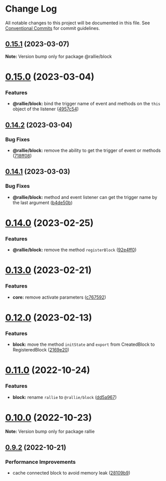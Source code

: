 # Change Log

All notable changes to this project will be documented in this file.
See [Conventional Commits](https://conventionalcommits.org) for commit guidelines.

## [0.15.1](https://github.com/ralliejs/rallie/compare/v0.15.0...v0.15.1) (2023-03-07)

**Note:** Version bump only for package @rallie/block

# [0.15.0](https://github.com/ralliejs/rallie/compare/v0.14.2...v0.15.0) (2023-03-04)

### Features

- **@rallie/block:** bind the trigger name of event and methods on the `this` object of the listener ([4957c54](https://github.com/ralliejs/rallie/commit/4957c54c5eefc96a4190089af5dda29db17b52df))

## [0.14.2](https://github.com/ralliejs/rallie/compare/v0.14.1...v0.14.2) (2023-03-04)

### Bug Fixes

- **@rallie/block:** remove the ability to get the trigger of event or methods ([718ff08](https://github.com/ralliejs/rallie/commit/718ff08ff42506f89b07d58f267c90d20ab67a4a))

## [0.14.1](https://github.com/ralliejs/rallie/compare/v0.14.0...v0.14.1) (2023-03-03)

### Bug Fixes

- **@rallie/block:** method and event listener can get the trigger name by the last argument ([b4de50b](https://github.com/ralliejs/rallie/commit/b4de50babc6a59551ee362fcfd358499b47ecefe))

# [0.14.0](https://github.com/ralliejs/rallie/compare/v0.13.2...v0.14.0) (2023-02-25)

### Features

- **@rallie/block:** remove the method `registerBlock` ([92e4ff0](https://github.com/ralliejs/rallie/commit/92e4ff0147e26508dfbe7a59948476111f131e0e))

# [0.13.0](https://github.com/ralliejs/rallie/compare/v0.12.0...v0.13.0) (2023-02-21)

### Features

- **core:** remove activate parameters ([c767592](https://github.com/ralliejs/rallie/commit/c767592e1cc062be2b29cd20abe9a92bf3f474ab))

# [0.12.0](https://github.com/ralliejs/rallie/compare/v0.11.0...v0.12.0) (2023-02-13)

### Features

- **block:** move the method `initState` and `export` from CreatedBlock to RegisteredBlock ([2169e20](https://github.com/ralliejs/rallie/commit/2169e2017304b47bffdb7a1982f9e31aaac17d6e))

# [0.11.0](https://github.com/ralliejs/rallie/compare/v0.10.0...v0.11.0) (2022-10-24)

### Features

- **block:** rename `rallie` to `@rallie/block` ([dd5a967](https://github.com/ralliejs/rallie/commit/dd5a967726992866df60df5cbf213520ccdda847))

# [0.10.0](https://github.com/ralliejs/rallie/compare/v0.9.2...v0.10.0) (2022-10-23)

**Note:** Version bump only for package rallie

## [0.9.2](https://github.com/ralliejs/rallie/compare/v0.9.1...v0.9.2) (2022-10-21)

### Performance Improvements

- cache connected block to avoid memory leak ([28109b9](https://github.com/ralliejs/rallie/commit/28109b9d1f3605054910a7e566960114978f38bf))
